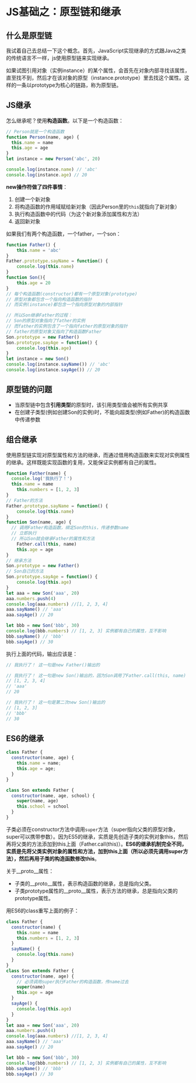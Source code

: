 # JS基础之：原型链和继承
## 什么是原型链
我试着自己去总结一下这个概念。首先，JavaScript实现继承的方式跟Java之类的传统语言不一样，js使用原型链来实现继承。

如果试图引用对象（实例instance）的某个属性，会首先在对象内部寻找该属性，直至找不到，然后才在该对象的原型（instance.prototype）里去找这个属性。这样的一条以prototype为核心的链路，称为原型链。

## JS继承
怎么继承呢？使用**构造函数**。以下是一个构造函数：
```js
// Person就是一个构造函数
function Person(name, age) {
  this.name = name
  this.age = age
}
let instance = new Person('abc', 20)

console.log(instance.name) // 'abc'
console.log(instance.age) // 20
```
**new操作符做了四件事情**：
1. 创建一个新对象
2. 将构造函数的作用域赋给新对象（因此Person里的`this`就指向了新对象）
3. 执行构造函数中的代码（为这个新对象添加属性和方法）
4. 返回新对象

如果我们有两个构造函数，一个father，一个son：
```js
function Father() {
	this.name = 'abc'
}
Father.prototype.sayName = function() {
	console.log(this.name)
}
function Son(){
	this.age = 20
}
// 每个构造函数(constructor)都有一个原型对象(prototype)
// 原型对象都包含一个指向构造函数的指针
// 而实例(instance)都包含一个指向原型对象的内部指针

// 所以Son继承Father的过程：
// Son的原型对象指向了father的实例
// 而father的实例包含了一个指向father的原型对象的指针
// father的原型对象又指向了构造函数Father
Son.prototype = new Father()
Son.prototype.sayAge = function() {
	console.log(this.age)
}
let instance = new Son()
console.log(instance.sayName()) // 'abc'
console.log(instance.sayAge()) // 20
```
## 原型链的问题
* 当原型链中包含**引用类型**的原型时，该引用类型值会被所有实例共享
* 在创建子类型(例如创建Son的实例)时，不能向超类型(例如Father)的构造函数中传递参数

## 组合继承
使用原型链实现对原型属性和方法的继承，而通过借用构造函数来实现对实例属性的继承。这样既能实现函数的复用，又能保证实例都有自己的属性。
```js
function Father(name) {
  console.log('我执行了！')
  this.name = name
	this.numbers = [1, 2, 3]
}
// Father的方法
Father.prototype.sayName = function() {
	console.log(this.name)
}
function Son(name, age) {
  // 调用Father构造函数，绑定Son的this，传递参数name
  // 立即执行
  // 所以Son就会继承Father的属性和方法
	Father.call(this, name)
	this.age = age
}
// 继承方法
Son.prototype = new Father()
// Son自己的方法
Son.prototype.sayAge = function() {
	console.log(this.age)
}
let aaa = new Son('aaa', 20)
aaa.numbers.push(4)
console.log(aaa.numbers) //[1, 2, 3, 4]
aaa.sayName() // 'aaa'
aaa.sayAge() // 20

let bbb = new Son('bbb', 30)
console.log(bbb.numbers) // [1, 2, 3] 实例都有自己的属性，互不影响
bbb.sayName() // 'bbb'
bbb.sayAge() // 30
```
执行上面的代码，输出应该是：
```js
// 我执行了！ 这一句是new Father()输出的

// 我执行了！ 这一句是new Son()输出的，因为Son调用了Father.call(this, name)
// [1, 2, 3, 4]
// 'aaa'
// 20

// 我执行了！ 这一句是第二次new Son()输出的
// [1, 2, 3]
// 'bbb'
// 30
```
## ES6的继承
```js
class Father {
  constructor(name, age) {
    this.name = name;
    this.age = age;
  }
}

class Son extends Father {
  constructor(name, age, school) {
    super(name, age)
    this.school = school
  }
}
```
子类必须在constructor方法中调用`super`方法（super指向父类的原型对象，super可以携带参数）。因为ES5的继承，实质是先创造子类的实例对象this，然后再将父类的方法添加到this上面（Father.call(this)）。**ES6的继承机制完全不同，实质是先将父类实例对象的属性和方法，加到this上面（所以必须先调用super方法），然后再用子类的构造函数修改this**。

关于__proto__属性：
* 子类的__proto__属性，表示构造函数的继承，总是指向父类。
* 子类prototype属性的__proto__属性，表示方法的继承，总是指向父类的prototype属性。

用ES6的class重写上面的例子：
```js
class Father {
  constructor(name) {
    this.name = name
    this.numbers = [1, 2, 3]
  }
  sayName() {
    console.log(this.name)
  }
}
class Son extends Father {
  constructor(name, age) {
    // 必须调用super执行Father的构造函数，传name过去
    super(name)
    this.age = age
  }
  sayAge() {
    console.log(this.age)
  }
}
let aaa = new Son('aaa', 20)
aaa.numbers.push(4)
console.log(aaa.numbers) //[1, 2, 3, 4]
aaa.sayName() // 'aaa'
aaa.sayAge() // 20

let bbb = new Son('bbb', 30)
console.log(bbb.numbers) // [1, 2, 3] 实例都有自己的属性，互不影响
bbb.sayName() // 'bbb'
bbb.sayAge() // 30
```